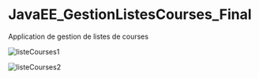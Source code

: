 # JavaEE_GestionListesCourses_Final

 Application de gestion de listes de courses
 
![listeCourses1](https://user-images.githubusercontent.com/77495411/123648890-9f220e00-d829-11eb-8ac8-bd3cb1d64b0c.png)


![listeCourses2](https://user-images.githubusercontent.com/77495411/117244224-f2cf3700-ae38-11eb-8c59-29cd77a5f7ba.png)


